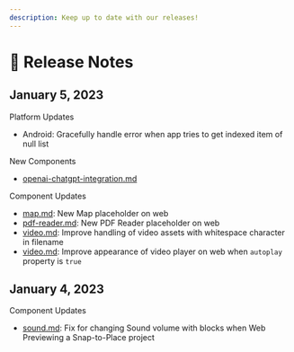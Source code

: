 ```yaml
---
description: Keep up to date with our releases!
---
```


# 📰 Release Notes

## January 5, 2023 <a href="#may-14-2022" id="may-14-2022"></a>

Platform Updates

* Android: Gracefully handle error when app tries to get indexed item of null list

New Components

* [openai-chatgpt-integration.md](../openai-chatgpt-integration.md "mention")

Component Updates

* [map.md](../map.md "mention"): New Map placeholder on web
* [pdf-reader.md](../pdf-reader.md "mention"): New PDF Reader placeholder on web
* [video.md](../video.md "mention"): Improve handling of video assets with whitespace character in filename
* [video.md](../video.md "mention"): Improve appearance of video player on web when `autoplay` property is `true`

## January 4, 2023 <a href="#may-14-2022" id="may-14-2022"></a>

Component Updates

* [sound.md](../sound.md "mention"): Fix for changing Sound volume with blocks when Web Previewing a Snap-to-Place project
